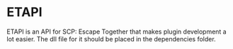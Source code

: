 # ETAPI
ETAPI is an API for SCP: Escape Together that makes plugin development a lot easier. The dll file for it should be placed in the dependencies folder.